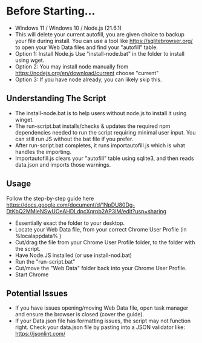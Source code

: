 # Before Starting...
- Windows 11 / Windows 10 / Node.js (21.6.1)
- This will delete your current autofill, you are given choice to backup your file during install. You can use a tool like https://sqlitebrowser.org/ to open your Web Data files and find your "autofill" table.
- Option 1: Install Node.js Use "install-node.bat" in the folder to install using wget.
- Option 2: You may install node manually from https://nodejs.org/en/download/current choose "current"
- Option 3: If you have node already, you can likely skip this.

## Understanding The Script
- The install-node.bat is to help users without node.js to install it using winget. 
- The run-script.bat installs/checks & updates the required npm dependencies needed to run the script requiring minimal user input. You can still run JS without the bat file if you prefer.
- After run-script.bat completes, it runs importautofill.js which is what handles the importing. 
- Importautofill.js clears your "autofill" table using sqlite3, and then reads data.json and imports those warnings. 

## Usage 
Follow the step-by-step guide here https://docs.google.com/document/d/1NpDU80Dg-DtKbQ2MMieNSwUOeAHDLdpcXqrpb2AP3iM/edit?usp=sharing
- Essentially exact the folder to your desktop.
- Locate your Web Data file, from your correct Chrome User Profile (in %localappdata% ) 
- Cut/drag the file from your Chrome User Profile folder, to the folder with the script.
- Have Node.JS installed (or use install-nod.bat)
- Run the "run-script.bat"
- Cut/move the "Web Data" folder back into your Chrome User Profile.
- Start Chrome

## Potential Issues
- If you have issues opening/moving Web Data file, open task manager and ensure the browser is closed (cover the guide).
- If your Data.json file has formatting issues, the script may not function right. Check your data.json file by pasting into a JSON validator like: https://jsonlint.com/
